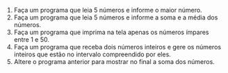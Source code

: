 1. Faça um programa que leia 5 números e informe o maior número.
1. Faça um programa que leia 5 números e informe a soma e a média dos números.
1. Faça um programa que imprima na tela apenas os números ímpares entre 1 e 50.
1. Faça um programa que receba dois números inteiros e gere os números inteiros que estão no intervalo compreendido por eles.
1. Altere o programa anterior para mostrar no final a soma dos números.